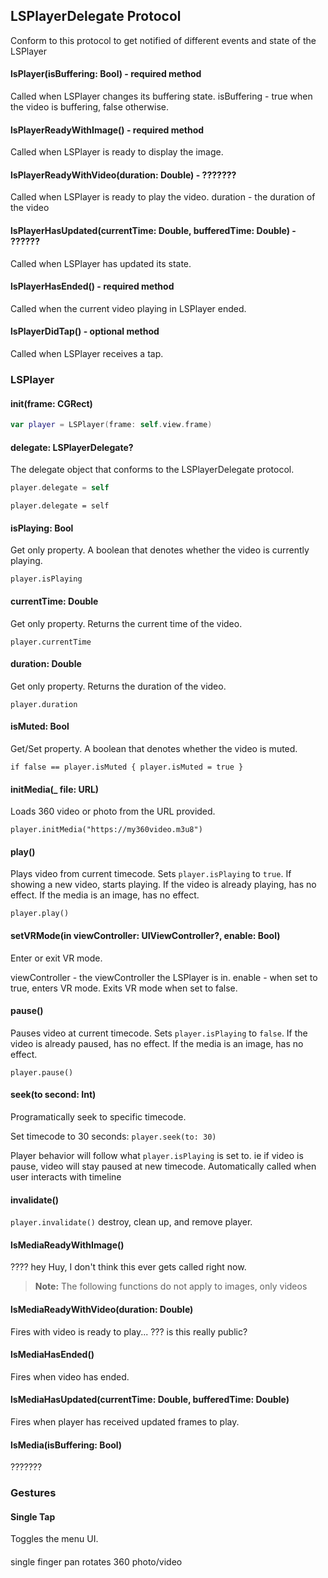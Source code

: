 
## LSPlayerDelegate Protocol

Conform to this protocol to get notified of different events and state of the LSPlayer

#### lsPlayer(isBuffering: Bool) - required method
Called when LSPlayer changes its buffering state. isBuffering - true when the video is buffering, false otherwise.

#### lsPlayerReadyWithImage() - required method
Called when LSPlayer is ready to display the image.

#### lsPlayerReadyWithVideo(duration: Double) - ???????
Called when LSPlayer is ready to play the video. duration - the duration of the video

#### lsPlayerHasUpdated(currentTime: Double, bufferedTime: Double) - ??????
Called when LSPlayer has updated its state. 

#### lsPlayerHasEnded() - required method
Called when the current video playing in LSPlayer ended.

#### lsPlayerDidTap() - optional method
Called when LSPlayer receives a tap.

### LSPlayer

#### init(frame: CGRect)  

```swift
var player = LSPlayer(frame: self.view.frame)
```

#### delegate: LSPlayerDelegate?
The delegate object that conforms to the LSPlayerDelegate protocol.    
``` swift
player.delegate = self
```
`player.delegate = self`

#### isPlaying: Bool
Get only property. A boolean that denotes whether the video is currently playing.  

`player.isPlaying`

#### currentTime: Double
Get only property. Returns the current time of the video.

`player.currentTime`

#### duration: Double
Get only property. Returns the duration of the video.

`player.duration`

#### isMuted: Bool
Get/Set property. A boolean that denotes whether the video is muted. 

`if false == player.isMuted {
     player.isMuted = true
}`

#### initMedia(_ file: URL)

Loads 360 video or photo from the URL provided.

`player.initMedia("https://my360video.m3u8")`


#### play()

Plays video from current timecode.
Sets `player.isPlaying` to `true`.
If showing a new video, starts playing.
If the video is already playing, has no effect.
If the media is an image, has no effect.

`player.play()`

#### setVRMode(in viewController: UIViewController?, enable: Bool)
Enter or exit VR mode.


viewController - the viewController the LSPlayer is in. 
enable - when set to true, enters VR mode. Exits VR mode when set to false. 

#### pause()

Pauses video at current timecode.
Sets `player.isPlaying` to `false`.
If the video is already paused, has no effect.
If the media is an image, has no effect.

`player.pause()`


#### seek(to second: Int)

Programatically seek to specific timecode.

Set timecode to 30 seconds:
`player.seek(to: 30)`

Player behavior will follow what `player.isPlaying` is set to. ie if video is pause, video will stay paused at new timecode.
Automatically called when user interacts with timeline


#### invalidate()
`player.invalidate()`
destroy, clean up, and remove player.


#### lsMediaReadyWithImage()

???? hey Huy, I don't think this ever gets called right now.


>**Note:** The following functions do not apply to images, only videos

#### lsMediaReadyWithVideo(duration: Double)

Fires with video is ready to play... ??? is this really public?


#### lsMediaHasEnded()

Fires when video has ended.


#### lsMediaHasUpdated(currentTime: Double, bufferedTime: Double)

Fires when player has received updated frames to play.


#### lsMedia(isBuffering: Bool)

???????




### Gestures

#### Single Tap
Toggles the menu UI.

#### 
single finger pan rotates 360 photo/video

